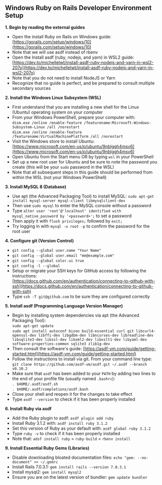 ## Windows Ruby on Rails Developer Environment Setup

**1. Begin by reading the external guides**

- Open the install Ruby on Rails on Windows guide:\
  [https://gorails.com/setup/windows/10](https://gorails.com/setup/windows/10)
- Note that we will use asdf instead of rbenv
- Open the Install asdf (ruby, nodejs, and yarn) in WSL2 guide:\
  [https://dev.to/michellelwt/install-asdf-ruby-nodejs-and-yarn-in-wsl2-207o](https://dev.to/michellelwt/install-asdf-ruby-nodejs-and-yarn-in-wsl2-207o)
- Note that you do not need to install NodeJS or Yarn
- Recognize that no guide is perfect, and be prepared to consult multiple secondary sources

**2. Install the Windows Linux Subsystem (WSL)**

- First understand that you are installing a new shell for the Linux (Ubuntu) operating system on your computer
- From your Windows PowerShell, prepare your computer with:\
  `dism.exe /online /enable-feature /featurename:Microsoft-Windows-Subsystem-Linux /all /norestart`\
  `dism.exe /online /enable-feature /featurename:VirtualMachinePlatform /all /norestart`
- Visit the Windows store to install Ubuntu: [https://www.microsoft.com/en-us/p/ubuntu/9nblggh4msv6](https://www.microsoft.com/en-us/p/ubuntu/9nblggh4msv6)
- Open Ubuntu from the Start menu OR by typing `wsl` in your PowerShell
- Set up a new root user for Ubuntu and be sure to note the password you create (this will be your `sudo` password in the WSL)
- Note that all subsequent steps in this guide should be performed from within the WSL (not your Windows PowerShell)

**3. Install MySQL 8 (Database)**

- Use apt (the Advanced Packaging Tool) to install MySQL: `sudo apt-get install mysql-server mysql-client libmysqlclient-dev`
- Then use `sudo mysql` to enter the MySQL console without a password
- Type `alter user 'root'@'localhost' identified with mysql_native_password by '<password>';` to set a password
- Then apply it with `flush privileges;` followed by `exit;`
- Try logging in with `mysql -u root -p` to confirm the password for the root user

**4. Configure git (Version Control)**

- `git config --global user.name "Your Name"`
- `git config --global user.email "me@example.com"`
- `git config --global color.ui true`
- `git config -l --global`
- Setup or migrate your SSH keys for GitHub access by following the instructions:\
  [https://docs.github.com/en/authentication/connecting-to-github-with-ssh](https://docs.github.com/en/authentication/connecting-to-github-with-ssh)
- Type `ssh -T git@github.com` to be sure they are configured correctly

**5. Install asdf (Programming Language Version Manager)**

- Begin by installing system dependencies via apt (the Advanced Packaging Tool):\
  `sudo apt-get update`\
  `sudo apt install autoconf bison build-essential curl git libcurl4-openssl-dev libffi-dev libgdbm-dev libncurses-dev libreadline-dev libsqlite3-dev libssl-dev libxml2-dev libxslt1-dev libyaml-dev software-properties-common sqlite3 zlib1g-dev`
- Then consult the software's guide: [https://asdf-vm.com/guide/getting-started.html](https://asdf-vm.com/guide/getting-started.html)
- Follow the instructions to install via git. From your command line type:\
  `git clone https://github.com/asdf-vm/asdf.git ~/.asdf --branch v0.10.2`
- Make sure that `asdf` has been added to your `PATH` by adding two lines to the end of your profile file (usually named `.bashrc`):\
   `. $HOME/.asdf/asdf.sh`\
   `. $HOME/.asdf/completions/asdf.bash`
- Close your shell and reopen it for the changes to take effect   
- Type `asdf --version` to check if it has been properly installed

**6. Install Ruby via asdf**

- Add the Ruby plugin to asdf: `asdf plugin add ruby`
- Install Ruby 3.1.2 with: `asdf install ruby 3.1.2`
- Set this version of Ruby as your default with: `asdf global ruby 3.1.2`
- Type `ruby -v` to check if it has been properly installed
- Note that: `adsf install ruby` = `ruby-build` = `rbenv install`

**9. Install Essential Ruby Gems (Libraries)**

- Disable downloading bloated documentation files: `echo "gem: --no-document" >> ~/.gemrc`
- Install Rails 7.0.3.1: `gem install rails --version 7.0.3.1`
- Install mysql2: `gem install mysql2`
- Ensure you are on the latest version of bundler: `gem update bundler`
